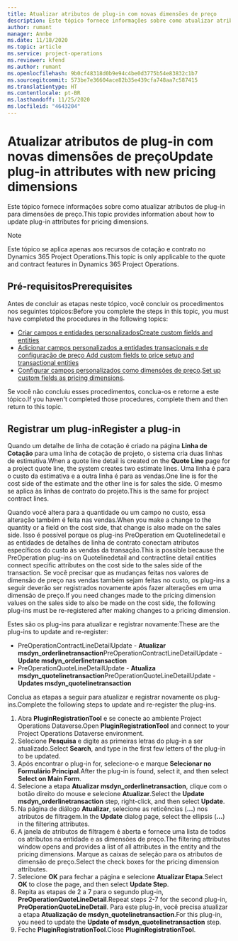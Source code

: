 ```yaml
---
title: Atualizar atributos de plug-in com novas dimensões de preço
description: Este tópico fornece informações sobre como atualizar atributos de plug-in para dimensões de preço.
author: rumant
manager: Annbe
ms.date: 11/18/2020
ms.topic: article
ms.service: project-operations
ms.reviewer: kfend
ms.author: rumant
ms.openlocfilehash: 9b0cf48318d0b9e94c4be0d3775b54e83832c1b7
ms.sourcegitcommit: 573be7e36604ace82b35e439cfa748aa7c587415
ms.translationtype: HT
ms.contentlocale: pt-BR
ms.lasthandoff: 11/25/2020
ms.locfileid: "4643204"
---
```

# <a name="update-plug-in-attributes-with-new-pricing-dimensions"></a><span data-ttu-id="56923-103">Atualizar atributos de plug-in com novas dimensões de preço</span><span class="sxs-lookup"><span data-stu-id="56923-103">Update plug-in attributes with new pricing dimensions</span></span>

<span data-ttu-id="56923-104">Este tópico fornece informações sobre como atualizar atributos de plug-in para dimensões de preço.</span><span class="sxs-lookup"><span data-stu-id="56923-104">This topic provides information about how to update plug-in attributes for pricing dimensions.</span></span>

> [!NOTE]
> <span data-ttu-id="56923-105">Este tópico se aplica apenas aos recursos de cotação e contrato no Dynamics 365 Project Operations.</span><span class="sxs-lookup"><span data-stu-id="56923-105">This topic is only applicable to the quote and contract features in Dynamics 365 Project Operations.</span></span>

## <a name="prerequisites"></a><span data-ttu-id="56923-106">Pré-requisitos</span><span class="sxs-lookup"><span data-stu-id="56923-106">Prerequisites</span></span>
<span data-ttu-id="56923-107">Antes de concluir as etapas neste tópico, você concluir os procedimentos nos seguintes tópicos:</span><span class="sxs-lookup"><span data-stu-id="56923-107">Before you complete the steps in this topic, you must have completed the procedures in the following topics:</span></span>

  - [<span data-ttu-id="56923-108">Criar campos e entidades personalizados</span><span class="sxs-lookup"><span data-stu-id="56923-108">Create custom fields and entities</span></span>](create-custom-fields-entities-pricing-dimensions.md) 
  - [<span data-ttu-id="56923-109">Adicionar campos personalizados a entidades transacionais e de configuração de preço </span><span class="sxs-lookup"><span data-stu-id="56923-109">Add custom fields to price setup and transactional entities</span></span>](add-custom-fields-price-setup-transactional-entities.md)
  - <span data-ttu-id="56923-110">[Configurar campos personalizados como dimensões de preço](set-up-custom-fields-pricing-dimensions.md).</span><span class="sxs-lookup"><span data-stu-id="56923-110">[Set up custom fields as pricing dimensions](set-up-custom-fields-pricing-dimensions.md).</span></span> 
  
<span data-ttu-id="56923-111">Se você não concluiu esses procedimentos, conclua-os e retorne a este tópico.</span><span class="sxs-lookup"><span data-stu-id="56923-111">If you haven't completed those procedures, complete them and then return to this topic.</span></span>

## <a name="register-a-plug-in"></a><span data-ttu-id="56923-112">Registrar um plug-in</span><span class="sxs-lookup"><span data-stu-id="56923-112">Register a plug-in</span></span>
<span data-ttu-id="56923-113">Quando um detalhe de linha de cotação é criado na página **Linha de Cotação** para uma linha de cotação de projeto, o sistema cria duas linhas de estimativa.</span><span class="sxs-lookup"><span data-stu-id="56923-113">When a quote line detail is created on the **Quote Line** page for a project quote line, the system creates two estimate lines.</span></span> <span data-ttu-id="56923-114">Uma linha é para o custo da estimativa e a outra linha é para as vendas.</span><span class="sxs-lookup"><span data-stu-id="56923-114">One line is for the cost side of the estimate and the other line is for sales the side.</span></span> <span data-ttu-id="56923-115">O mesmo se aplica às linhas de contrato do projeto.</span><span class="sxs-lookup"><span data-stu-id="56923-115">This is the same  for project contract lines.</span></span>

<span data-ttu-id="56923-116">Quando você altera para a quantidade ou um campo no custo, essa alteração também é feita nas vendas.</span><span class="sxs-lookup"><span data-stu-id="56923-116">When you make a change to the quantity or a field on the cost side, that change is also made on the sales side.</span></span> <span data-ttu-id="56923-117">Isso é possível porque os plug-ins PreOperation em Quotelinedetail e as entidades de detalhes de linha de contrato conectam atributos específicos do custo às vendas da transação.</span><span class="sxs-lookup"><span data-stu-id="56923-117">This is possible because the PreOperation plug-ins on Quotelinedetail and contractline detail entities connect specific attributes on the cost side to the sales side of the transaction.</span></span> <span data-ttu-id="56923-118">Se você precisar que as mudanças feitas nos valores de dimensão de preço nas vendas também sejam feitas no custo, os plug-ins a seguir deverão ser registrados novamente após fazer alterações em uma dimensão de preço.</span><span class="sxs-lookup"><span data-stu-id="56923-118">If you need changes made to the pricing dimension values on the sales side to also be made on the cost side, the following plug-ins must be re-registered after making changes to a pricing dimension.</span></span>

<span data-ttu-id="56923-119">Estes são os plug-ins para atualizar e registrar novamente:</span><span class="sxs-lookup"><span data-stu-id="56923-119">These are the plug-ins to update and re-register:</span></span>

- <span data-ttu-id="56923-120">PreOperationContractLineDetailUpdate - **Atualizar msdyn_orderlinetransaction**</span><span class="sxs-lookup"><span data-stu-id="56923-120">PreOperationContractLineDetailUpdate - **Update msdyn_orderlinetransaction**</span></span>
- <span data-ttu-id="56923-121">PreOperationQuoteLineDetailUpdate - **Atualiza msdyn_quotelinetransaction**</span><span class="sxs-lookup"><span data-stu-id="56923-121">PreOperationQuoteLineDetailUpdate - **Updates msdyn_quotelinetransaction**</span></span>

<span data-ttu-id="56923-122">Conclua as etapas a seguir para atualizar e registrar novamente os plug-ins.</span><span class="sxs-lookup"><span data-stu-id="56923-122">Complete the following steps to update and re-register the plug-ins.</span></span>

1. <span data-ttu-id="56923-123">Abra **PluginRegistrationTool** e se conecte ao ambiente Project Operations Dataverse.</span><span class="sxs-lookup"><span data-stu-id="56923-123">Open **PluginRegistrationTool** and connect to your Project Operations Dataverse environment.</span></span>
2. <span data-ttu-id="56923-124">Selecione **Pesquisa** e digite as primeiras letras do plug-in a ser atualizado.</span><span class="sxs-lookup"><span data-stu-id="56923-124">Select **Search**, and type in the first few letters of the plug-in to be updated.</span></span>
3. <span data-ttu-id="56923-125">Após encontrar o plug-in for, selecione-o e marque **Selecionar no Formulário Principal**.</span><span class="sxs-lookup"><span data-stu-id="56923-125">After the plug-in is found, select it, and then select **Select on Main Form**.</span></span>
4. <span data-ttu-id="56923-126">Selecione a etapa **Atualizar msdyn_orderlinetransaction**, clique com o botão direito do mouse e selecione **Atualizar**.</span><span class="sxs-lookup"><span data-stu-id="56923-126">Select the **Update msdyn_orderlinetransaction** step, right-click, and then select **Update**.</span></span>
5. <span data-ttu-id="56923-127">Na página de diálogo **Atualizar**, selecione as reticências (**...**) nos atributos de filtragem.</span><span class="sxs-lookup"><span data-stu-id="56923-127">In the **Update** dialog page, select the ellipsis (**...**) in the filtering attributes.</span></span>
6. <span data-ttu-id="56923-128">A janela de atributos de filtragem é aberta e fornece uma lista de todos os atributos na entidade e as dimensões de preço.</span><span class="sxs-lookup"><span data-stu-id="56923-128">The filtering attributes window opens and provides a list of all attributes in the entity and the pricing dimensions.</span></span> <span data-ttu-id="56923-129">Marque as caixas de seleção para os atributos de dimensão de preço.</span><span class="sxs-lookup"><span data-stu-id="56923-129">Select the check boxes for the pricing dimension attributes.</span></span>
7. <span data-ttu-id="56923-130">Selecione **OK** para fechar a página e selecione **Atualizar Etapa**.</span><span class="sxs-lookup"><span data-stu-id="56923-130">Select **OK** to close the page, and then select **Update Step**.</span></span>
8. <span data-ttu-id="56923-131">Repita as etapas de 2 a 7 para o segundo plug-in, **PreOperationQuoteLineDetail**.</span><span class="sxs-lookup"><span data-stu-id="56923-131">Repeat steps 2-7 for the second plug-in, **PreOperationQuoteLineDetail**.</span></span> <span data-ttu-id="56923-132">Para este plug-in, você precisa atualizar a etapa **Atualização de msdyn_quotelinetransaction**.</span><span class="sxs-lookup"><span data-stu-id="56923-132">For this plug-in, you need to update the **Update of msdyn_quotelinetransaction** step.</span></span>
9. <span data-ttu-id="56923-133">Feche **PluginRegistrationTool**.</span><span class="sxs-lookup"><span data-stu-id="56923-133">Close **PluginRegistrationTool**.</span></span>
